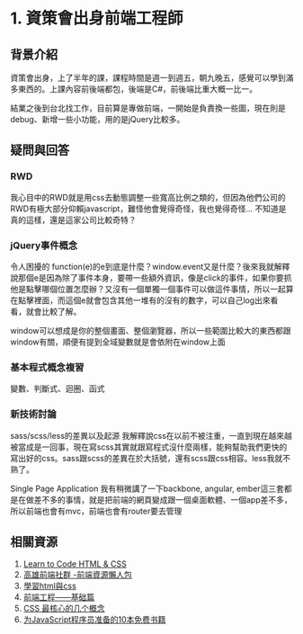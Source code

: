 # 1. 資策會出身前端工程師

## 背景介紹
資策會出身，上了半年的課，課程時間是週一到週五，朝九晚五，感覺可以學到滿多東西的。上課內容前後端都包，後端是C#，前後端比重大概一比一。

結業之後到台北找工作，目前算是專做前端，一開始是負責換一些圖，現在則是debug、新增一些小功能，用的是jQuery比較多。

## 疑問與回答
### RWD
我心目中的RWD就是用css去動態調整一些寬高比例之類的，但因為他們公司的RWD有極大部分仰賴javascript，難怪他會覺得奇怪，我也覺得奇怪...
不知道是真的這樣，還是這家公司比較奇特？

### jQuery事件概念
令人困擾的 function(e)的e到底是什麼？window.event又是什麼？後來我就解釋說那個e是因為除了事件本身，要帶一些額外資訊，像是click的事件，如果你要抓他是點擊哪個位置怎麼辦？又沒有一個單獨一個事件可以做這件事情，所以一起算在點擊裡面，而這個e就會包含其他一堆有的沒有的數字，可以自己log出來看看，就會比較了解。

window可以想成是你的整個畫面、整個瀏覽器，所以一些範圍比較大的東西都跟window有關，順便有提到全域變數就是會依附在window上面

### 基本程式概念複習
變數、判斷式、迴圈、函式

### 新技術討論
sass/scss/less的差異以及起源
我解釋說css在以前不被注重，一直到現在越來越被當成是一回事，現在寫scss其實就跟寫程式沒什麼兩樣，能夠幫助我們更快的寫出好的css。sass跟scss的差異在於大括號，還有scss跟css相容。less我就不熟了。

Single Page Application
我有稍微講了一下backbone, angular, ember這三套都是在做差不多的事情，就是把前端的網頁變成跟一個桌面軟體、一個app差不多，所以前端也會有mvc，前端也會有router要去管理


## 相關資源
1. [Learn to Code HTML & CSS](http://learn.shayhowe.com/html-css/)
2. [高雄前端社群 -前端資源懶人包](https://docs.google.com/document/d/13nK_XY9u5uIleTpSCw88lMupzgCSwXd6j6je44eLhMQ/edit?pli=1)
3. [學習html與css](http://marksheet.io/)
4. [前端工程——基础篇](https://github.com/fouber/blog/issues/10)
5. [CSS 最核心的几个概念](http://www.jianshu.com/p/3a18fcd9fcda)
6. [为JavaScript程序员准备的10本免费书籍](http://info.9iphp.com/10-free-javascript-books-for-beginners/)

